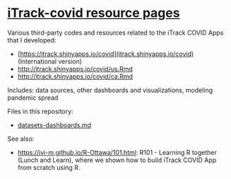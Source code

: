 # [iTrack-covid resource pages](https://gorodnichy.github.io/iTrack-covid/)


Various third-party codes and resources related to the iTrack COVID Apps that I developed:

- [https://itrack.shinyapps.io/covid](itrack.shinyapps.io/covid) (International version)
- http://itrack.shinyapps.io/covid/us.Rmd
- http://itrack.shinyapps.io/covid/ca.Rmd

 Includes: data sources, other dashboards and visualizations, modeling pandemic spread 
 
 Files in this repository:
- [datasets-dashboards.md](https://github.com/gorodnichy/iTrack-covid/blob/master/datasets-dashboards.md)
 
 
 See also: 
 - https://ivi-m.github.io/R-Ottawa/101.html:  R101 - Learning R together (Lunch and Learn), where we shown how to  build iTrack COVID App from scratch using R. 
 
